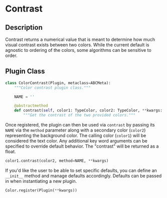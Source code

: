 # Contrast

## Description

Contrast returns a numerical value that is meant to determine how much visual contrast exists between two colors. While
the current default is agnostic to ordering of the colors, some algorithms can be sensitive to order.

## Plugin Class

```py
class ColorContrast(Plugin, metaclass=ABCMeta):
    """Color contrast plugin class."""

    NAME = ''

    @abstractmethod
    def contrast(self, color1: TypeColor, color2: TypeColor, **kwargs: Any) -> float:
        """Get the contrast of the two provided colors."""

```

Once registered, the plugin can then be used via `contrast` by passing its `NAME` via the `method` parameter along with
a secondary color (`color2`) representing the background color. The calling color (`color1`) will be considered the
text color. Any additional key word arguments can be specified to override default behavior. The "contrast" will be
returned as a float.

```py
color1.contrast(color2, method=NAME, **kwargs)
```

If you'd like the user to be able to set specific defaults, you can define an `__init__` method and manage defaults
accordingly. Defaults can be passed in when instantiating a new plugin.

```py
Color.register(Plugin(**kwargs))
```
